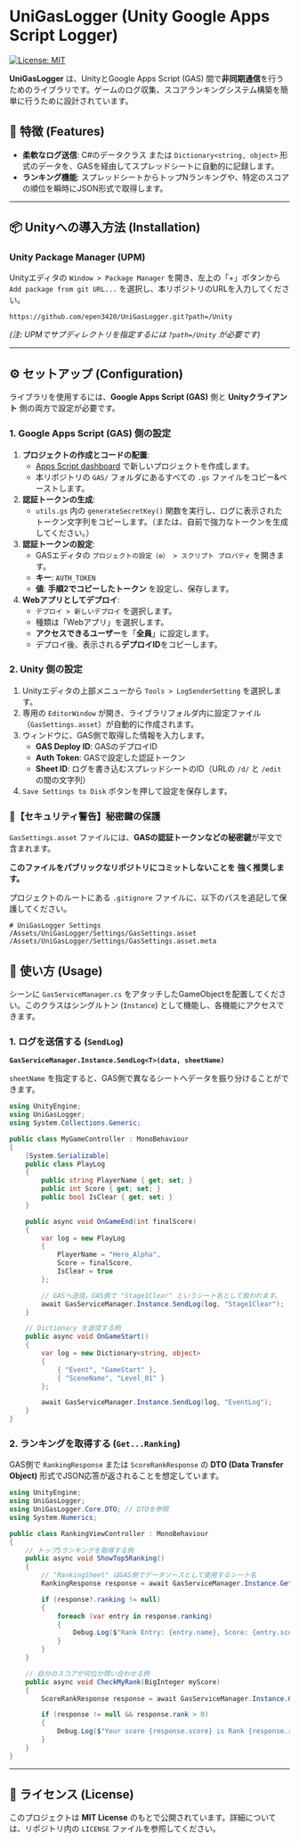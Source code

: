 # UniGasLogger (Unity Google Apps Script Logger)

[![License: MIT](https://img.shields.io/badge/License-MIT-yellow.svg)](LICENSE)

**UniGasLogger** は、UnityとGoogle Apps Script (GAS) 間で**非同期通信**を行うためのライブラリです。ゲームのログ収集、スコアランキングシステム構築を簡単に行うために設計されています。

## 🚀 特徴 (Features)

  * **柔軟なログ送信**: C\#のデータクラス または `Dictionary<string, object>` 形式のデータを、GASを経由してスプレッドシートに自動的に記録します。
  * **ランキング機能**: スプレッドシートからトップNランキングや、特定のスコアの順位を瞬時にJSON形式で取得します。

-----

## 📦 Unityへの導入方法 (Installation)

### Unity Package Manager (UPM)

Unityエディタの `Window > Package Manager` を開き、左上の「+」ボタンから `Add package from git URL...` を選択し、本リポジトリのURLを入力してください。

```
https://github.com/epen3420/UniGasLogger.git?path=/Unity
```

*(注: UPMでサブディレクトリを指定するには `?path=/Unity` が必要です)*

-----

## ⚙️ セットアップ (Configuration)

ライブラリを使用するには、**Google Apps Script (GAS)** 側と **Unityクライアント** 側の両方で設定が必要です。

### 1\. Google Apps Script (GAS) 側の設定

1.  **プロジェクトの作成とコードの配置**:
      * [Apps Script dashboard](https://script.google.com/home) で新しいプロジェクトを作成します。
      * 本リポジトリの `GAS/` フォルダにあるすべての `.gs` ファイルをコピー&ペーストします。
2.  **認証トークンの生成**:
      * `utils.gs` 内の `generateSecretKey()` 関数を実行し、ログに表示されたトークン文字列をコピーします。（または、自前で強力なトークンを生成してください。）
3.  **認証トークンの設定**:
      * GASエディタの `プロジェクトの設定（⚙️） > スクリプト プロパティ` を開きます。
      * **キー**: `AUTH_TOKEN`
      * **値**: **手順2でコピーしたトークン** を設定し、保存します。
4.  **Webアプリとしてデプロイ**:
      * `デプロイ > 新しいデプロイ` を選択します。
      * 種類は「Webアプリ」を選択します。
      * **アクセスできるユーザー**を「**全員**」に設定します。
      * デプロイ後、表示される**デプロイID**をコピーします。

### 2\. Unity 側の設定

1.  Unityエディタの上部メニューから `Tools > LogSenderSetting` を選択します。
2.  専用の `EditorWindow` が開き、ライブラリフォルダ内に設定ファイル（`GasSettings.asset`）が自動的に作成されます。
3.  ウィンドウに、GAS側で取得した情報を入力します。
      * **GAS Deploy ID**: GASのデプロイID
      * **Auth Token**: GASで設定した認証トークン
      * **Sheet ID**: ログを書き込むスプレッドシートのID（URLの `/d/` と `/edit` の間の文字列）
4.  `Save Settings to Disk` ボタンを押して設定を保存します。

### 🚨【セキュリティ警告】秘密鍵の保護

`GasSettings.asset` ファイルには、**GASの認証トークンなどの秘密鍵**が平文で含まれます。

**このファイルをパブリックなリポジトリにコミットしないことを** **強く推奨します。**

プロジェクトのルートにある `.gitignore` ファイルに、以下のパスを追記して保護してください。

```gitignore
# UniGasLogger Settings
/Assets/UniGasLogger/Settings/GasSettings.asset
/Assets/UniGasLogger/Settings/GasSettings.asset.meta
```

## 📖 使い方 (Usage)

シーンに `GasServiceManager.cs` をアタッチしたGameObjectを配置してください。このクラスはシングルトン (`Instance`) として機能し、各機能にアクセスできます。

### 1\. ログを送信する (`SendLog`)

**`GasServiceManager.Instance.SendLog<T>(data, sheetName)`**

`sheetName` を指定すると、GAS側で異なるシートへデータを振り分けることができます。

```csharp
using UnityEngine;
using UniGasLogger;
using System.Collections.Generic;

public class MyGameController : MonoBehaviour
{
    [System.Serializable]
    public class PlayLog
    {
        public string PlayerName { get; set; }
        public int Score { get; set; }
        public bool IsClear { get; set; }
    }

    public async void OnGameEnd(int finalScore)
    {
        var log = new PlayLog
        {
            PlayerName = "Hero_Alpha",
            Score = finalScore,
            IsClear = true
        };

        // GASへ送信。GAS側で "Stage1Clear" というシート名として扱われます。
        await GasServiceManager.Instance.SendLog(log, "Stage1Clear");
    }

    // Dictionary を送信する例
    public async void OnGameStart()
    {
        var log = new Dictionary<string, object>
        {
            { "Event", "GameStart" },
            { "SceneName", "Level_01" }
        };

        await GasServiceManager.Instance.SendLog(log, "EventLog");
    }
}
```

### 2\. ランキングを取得する (`Get...Ranking`)

GAS側で `RankingResponse` または `ScoreRankResponse` の **DTO (Data Transfer Object)** 形式でJSON応答が返されることを想定しています。

```csharp
using UnityEngine;
using UniGasLogger;
using UniGasLogger.Core.DTO; // DTOを参照
using System.Numerics;

public class RankingViewController : MonoBehaviour
{
    // トップ5ランキングを取得する例
    public async void ShowTop5Ranking()
    {
        // "RankingSheet" はGAS側でデータソースとして使用するシート名
        RankingResponse response = await GasServiceManager.Instance.GetTop5Ranking("RankingSheet");

        if (response?.ranking != null)
        {
            foreach (var entry in response.ranking)
            {
                Debug.Log($"Rank Entry: {entry.name}, Score: {entry.score}");
            }
        }
    }

    // 自分のスコアが何位か問い合わせる例
    public async void CheckMyRank(BigInteger myScore)
    {
        ScoreRankResponse response = await GasServiceManager.Instance.GetScoreRanking(myScore, "RankingSheet");

        if (response != null && response.rank > 0)
        {
            Debug.Log($"Your score {response.score} is Rank {response.rank}!");
        }
    }
}
```

-----

## 📜 ライセンス (License)

このプロジェクトは **MIT License** のもとで公開されています。詳細については、リポジトリ内の `LICENSE` ファイルを参照してください。
